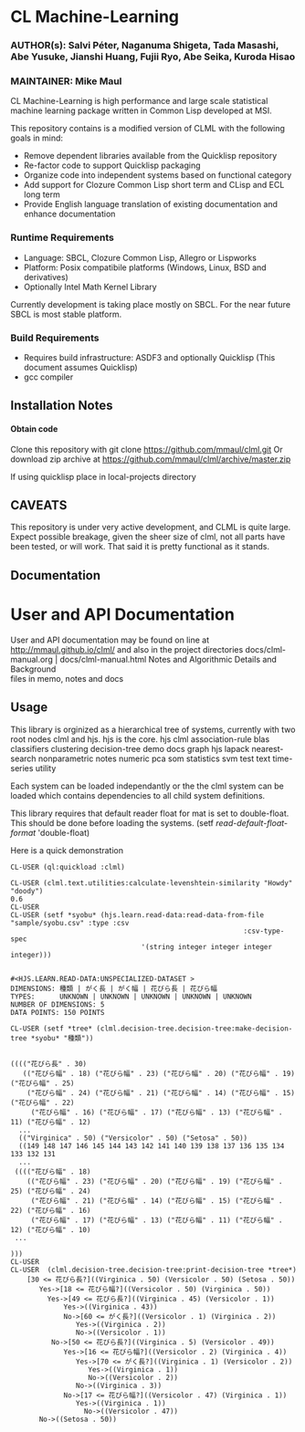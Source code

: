 CL Machine-Learning
===================

### AUTHOR(s):    Salvi Péter, Naganuma Shigeta, Tada Masashi, Abe Yusuke, Jianshi Huang, Fujii Ryo, Abe Seika, Kuroda Hisao
### MAINTAINER:     Mike Maul

CL Machine-Learning is high performance and large scale statistical
machine learning package written in Common Lisp developed at MSI. 

This repository contains is a modified version of CLML with the following goals in mind:
* Remove dependent libraries available from the Quicklisp repository
* Re-factor code to support Quicklisp packaging 
* Organize code into independent systems based on functional category
* Add support for Clozure Common Lisp short term and CLisp and ECL long term
* Provide English language translation of existing documentation and enhance documentation

### Runtime Requirements
* Language: SBCL, Clozure Common Lisp, Allegro or Lispworks
* Platform: Posix compatibile platforms (Windows, Linux, BSD and derivatives)
* Optionally Intel Math Kernel Library

Currently development is taking place mostly on SBCL. For the near future SBCL is most stable platform.    
    
### Build Requirements
* Requires build infrastructure: ASDF3 and optionally Quicklisp (This document assumes Quicklisp)
* gcc compiler

Installation Notes
------------------
#### Obtain code
Clone this repository with
  git clone https://github.com/mmaul/clml.git
Or download zip archive at
  https://github.com/mmaul/clml/archive/master.zip

If using quicklisp place in local-projects directory

CAVEATS
-------
This repository is under very active development, and CLML is quite large.
Expect possible breakage, given the sheer size of clml, not all parts have
been tested, or will work. That said it is pretty functional as it stands.
    
Documentation
-------------
User and API Documentation
==========================    
User and API documentation may be found on line at http://mmaul.github.io/clml/
and also in the project directories docs/clml-manual.org | docs/clml-manual.html 
Notes and Algorithmic Details and Background    
    files in memo, notes and docs

    
Usage
-----
This library is orginized as a hierarchical tree of systems, currently with two root
nodes clml and hjs. hjs is the core.
    hjs
    clml
        association-rule
        blas
        classifiers
        clustering
        decision-tree
        demo
        docs
        graph
        hjs
        lapack
        nearest-search
        nonparametric
        notes
        numeric
        pca
        som
        statistics
        svm
        test
        text
        time-series
        utility

Each system can be loaded independantly or the the clml system can be loaded which contains
dependencies to all child system definitions.

This library requires that default reader float for mat is set to double-float. This should
be done before loading the systems.
    (setf *read-default-float-format* 'double-float)    

Here is a quick demonstration

    CL-USER (ql:quickload :clml)
    
    CL-USER (clml.text.utilities:calculate-levenshtein-similarity "Howdy" "doody")
    0.6
    CL-USER 
    CL-USER (setf *syobu* (hjs.learn.read-data:read-data-from-file "sample/syobu.csv" :type :csv 
                                                             :csv-type-spec
    	    					    '(string integer integer integer integer)))


    #<HJS.LEARN.READ-DATA:UNSPECIALIZED-DATASET >
    DIMENSIONS: 種類 | がく長 | がく幅 | 花びら長 | 花びら幅
    TYPES:      UNKNOWN | UNKNOWN | UNKNOWN | UNKNOWN | UNKNOWN
    NUMBER OF DIMENSIONS: 5
    DATA POINTS: 150 POINTS

    CL-USER (setf *tree* (clml.decision-tree.decision-tree:make-decision-tree *syobu* "種類"))


    (((("花びら長" . 30)
       (("花びら幅" . 18) ("花びら幅" . 23) ("花びら幅" . 20) ("花びら幅" . 19) ("花びら幅" . 25)
        ("花びら幅" . 24) ("花びら幅" . 21) ("花びら幅" . 14) ("花びら幅" . 15) ("花びら幅" . 22)
         ("花びら幅" . 16) ("花びら幅" . 17) ("花びら幅" . 13) ("花びら幅" . 11) ("花びら幅" . 12)
      ...
      (("Virginica" . 50) ("Versicolor" . 50) ("Setosa" . 50))
      ((149 148 147 146 145 144 143 142 141 140 139 138 137 136 135 134 133 132 131
      ...
     (((("花びら幅" . 18)
        (("花びら幅" . 23) ("花びら幅" . 20) ("花びら幅" . 19) ("花びら幅" . 25) ("花びら幅" . 24)
         ("花びら幅" . 21) ("花びら幅" . 14) ("花びら幅" . 15) ("花びら幅" . 22) ("花びら幅" . 16)
         ("花びら幅" . 17) ("花びら幅" . 13) ("花びら幅" . 11) ("花びら幅" . 12) ("花びら幅" . 10)
     ...
    
    )))
    CL-USER    
    CL-USER  (clml.decision-tree.decision-tree:print-decision-tree *tree*)
        [30 <= 花びら長?]((Virginica . 50) (Versicolor . 50) (Setosa . 50))
           Yes->[18 <= 花びら幅?]((Versicolor . 50) (Virginica . 50))
             Yes->[49 <= 花びら長?]((Virginica . 45) (Versicolor . 1))
                 Yes->((Virginica . 43))
                 No->[60 <= がく長?]((Versicolor . 1) (Virginica . 2))
                    Yes->((Virginica . 2))
                    No->((Versicolor . 1))
              No->[50 <= 花びら長?]((Virginica . 5) (Versicolor . 49))
                 Yes->[16 <= 花びら幅?]((Versicolor . 2) (Virginica . 4))
                    Yes->[70 <= がく長?]((Virginica . 1) (Versicolor . 2))
                       Yes->((Virginica . 1))
                       No->((Versicolor . 2))
                    No->((Virginica . 3))
                 No->[17 <= 花びら幅?]((Versicolor . 47) (Virginica . 1))
                    Yes->((Virginica . 1))
                      No->((Versicolor . 47))
           No->((Setosa . 50))
